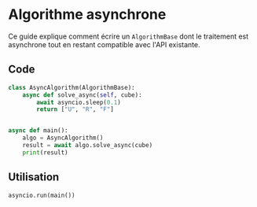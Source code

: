 # Algorithme asynchrone

Ce guide explique comment écrire un `AlgorithmBase` dont le traitement est asynchrone tout en restant compatible avec l'API existante.

## Code

```python
class AsyncAlgorithm(AlgorithmBase):
    async def solve_async(self, cube):
        await asyncio.sleep(0.1)
        return ["U", "R", "F"]


async def main():
    algo = AsyncAlgorithm()
    result = await algo.solve_async(cube)
    print(result)
```

## Utilisation

```python
asyncio.run(main())
```


